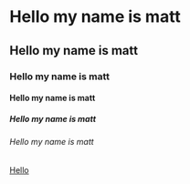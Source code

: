 ---
---
# Hello my name is matt

## Hello my name is matt

### Hello my name is matt

#### Hello my name is matt

##### Hello my name is matt

###### Hello my name is matt



[Hello](http://google.com)